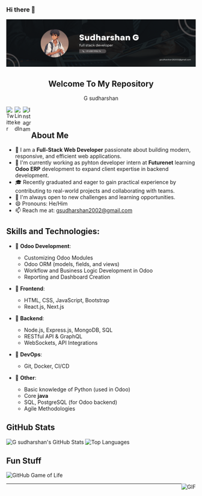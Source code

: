 ### Hi there 👋

<!--
**gsudharshan2002/gsudharshan2002** is a ✨ _special_ ✨ repository because its `README.md` (this file) appears on your GitHub profile.
-->

<p align="center">
 <img src="Black Minimal Business Personal Profile Linkedin Banner.png" alt="Hello world">
 <h2 align="center">Welcome To My Repository</h2>
 <p align="center">G sudharshan</p>
</p>

<a href="https://twitter.com/gsudharshan2002">
  <img align="left" alt="Twitter" width="22px" src="https://cdn.jsdelivr.net/npm/simple-icons@v3/icons/twitter.svg" />
</a>
<a href="https://www.linkedin.com/in/sudharshang2002">
  <img align="left" alt="LinkedIn" width="22px" src="https://cdn.jsdelivr.net/npm/simple-icons@v3/icons/linkedin.svg" />
</a>
<a href="https://www.instagram.com/gsudharshan2002/">
  <img align="left" alt="Instagram" width="22px" src="https://cdn.jsdelivr.net/npm/simple-icons@v3/icons/instagram.svg" />
</a>

<br />
<br />

## About Me

- 🌱 I am a **Full-Stack Web Developer** passionate about building modern, responsive, and efficient web applications.
- 🚀 I'm currently working as pyhton developer intern at **Futurenet** learning **Odoo ERP** development to expand client expertise in backend development.
- 🎓 Recently graduated and eager to gain practical experience by contributing to real-world projects and collaborating with teams.
- 💬 I'm always open to new challenges and learning opportunities.
- 😄 Pronouns: He/Him
- 📫 Reach me at: [gsudharshan2002@gmail.com](mailto:gsudharshan2002@gmail.com)


## Skills and Technologies:

- 🌱 **Odoo Development**: 
    - Customizing Odoo Modules
    - Odoo ORM (models, fields, and views)
    - Workflow and Business Logic Development in Odoo
    - Reporting and Dashboard Creation

- 🌱 **Frontend**: 
    - HTML, CSS, JavaScript, Bootstrap
    - React.js, Next.js

- 🌱 **Backend**: 
    - Node.js, Express.js, MongoDB, SQL
    - RESTful API & GraphQL
    - WebSockets, API Integrations

- 🌱 **DevOps**: 
    - Git, Docker, CI/CD

- 🌱 **Other**: 
    - Basic knowledge of Python (used in Odoo)
    - Core **java**
    - SQL, PostgreSQL (for Odoo backend)
    - Agile Methodologies

## GitHub Stats

![G sudharshan's GitHub Stats](https://github-readme-stats.vercel.app/api?username=gsudharshan2002&count_private=true&theme=tokyonight)
![Top Languages](https://github-readme-stats.vercel.app/api/top-langs/?username=gsudharshan2002&theme=tokyonight)

## Fun Stuff



![GitHub Game of Life](https://iili.io/dRDAWF.png)




<p align="center">
  <img align="right" alt="GIF" src="https://media.giphy.com/media/836HiJc7pgzy8iNXCn/giphy.gif" />
</p>

---

